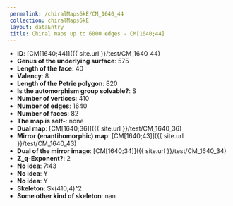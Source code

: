 ```yaml
--- 
 permalink: /chiralMaps6kE/CM_1640_44 
 collection: chiralMaps6kE
 layout: dataEntry
 title: Chiral maps up to 6000 edges - CM[1640;44]
---
```


- **ID**: [CM[1640;44]]({{ site.url }}/test/CM_1640_44)
- **Genus of the underlying surface**: 575
- **Length of the face**: 40
- **Valency**: 8
- **Length of the Petrie polygon**: 820
- **Is the automorphism group solvable?**: S
- **Number of vertices**: 410
- **Number of edges**: 1640
- **Number of faces**: 82
- **The map is self-**: none
- **Dual map**: [CM[1640;36]]({{ site.url }}/test/CM_1640_36)
- **Mirror (enantihomorphic) map**: [CM[1640;43]]({{ site.url }}/test/CM_1640_43)
- **Dual of the mirror image**: [CM[1640;34]]({{ site.url }}/test/CM_1640_34)
- **Z_q-Exponent?**: 2
- **No idea**:  7:43
- **No idea**: Y
- **No idea**: Y
- **Skeleton**: Sk(410;4)^2
- **Some other kind of skeleton**: nan
